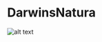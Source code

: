 # DarwinsNatura
![alt text](https://media.discordapp.net/attachments/476907038216028160/479322357949792256/Artwork.png?width=870&height=485)
